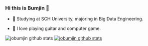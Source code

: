 ### Hi this is Bumjin 👋

- 🌱 Studying at SCH University, majoring in Big Data Engineering.

- 💬 I love playing guitar and computer game.




![jobumjin github stats](https://github-readme-stats.vercel.app/api?username=jobumjin&show_icons=true&theme=darcula)
[![jobumjin github stats](https://github-readme-stats.vercel.app/api/top-langs/?username=jobumjin&show_icons=true&hide_border=true&title_color=004386&icon_color=004386&layout=compact$theme=darcula)](https://github.com/jobumjin)
<!--
**jobumjin/jobumjin** is a ✨ _special_ ✨ repository because its `README.md` (this file) appears on your GitHub profile.

Here are some ideas to get you started:

- 🔭 I’m currently working on ...
- 🌱 I’m currently learning ...
- 👯 I’m looking to collaborate on ...
- 🤔 I’m looking for help with ...
- 💬 Ask me about ...
- 📫 How to reach me: ...
- 😄 Pronouns: ...
- ⚡ Fun fact: ...
-->
